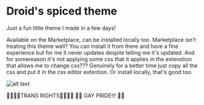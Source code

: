 # Droid's spiced theme
Just a fun little theme I made in a few days!

Available on the Marketplace, can be installed locally too.
Marketplace isn't treating this theme well? You can install it from there and have a fine experience but for me it never updates despite telling me it's updated.
And for somereason it's not applying some css that it applies in the extenstion that allows me to change css??? Genuinely for a better time just copy all the css and put it in the css editor extention. Or install locally, that's good too.

![alt text](https://cdn.discordapp.com/attachments/846889355914117140/1082255597958864906/image.png)

🏳️‍⚧️🏳️‍⚧️TRANS RIGHTS🏳️‍⚧️🏳️‍⚧️
 🏳️‍🌈 GAY PRIDE!!! 🏳️‍🌈

